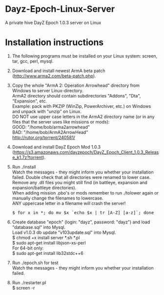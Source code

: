 Dayz-Epoch-Linux-Server
=======================

A private hive DayZ Epoch 1.0.3 server on Linux

Installation instructions
=========================

1. The following programs must be installed on your Linux system: screen, tar, gcc, perl, mysql.

2. Download and install newest ArmA beta patch (http://www.arma2.com/beta-patch.php).

3. Copy the whole "ArmA 2: Operation Arrowhead" directory from Windows to server Linux-directory.<br>
   ArmA2 directory should contain subdirectories "Addons", "Dta", "Expansion", etc.<br>
   Example: pack with PKZIP (WinZip, PowerArchiver, etc.) on Windows and unpack with "unzip" on Linux.<br>
   DO NOT use upper case letters in the ArmA2 directory name (or in any files that the server uses 
   like missions or mods):<br>
   GOOD: "/home/bob/arma2arrowhead"<br>
   BAD:  "/home/bob/ArmA2ArrowHead"<br>
   http://rutor.org/torrent/240581/

3. Download and install DayZ Epoch Mod 1.0.3 (https://s3.amazonaws.com/dayzepoch/DayZ_Epoch_Client_1.0.3_Release_k1.7z?torrent).

4. Run ./install<br>
   Watch the messages - they might inform you whether your installation
   failed. Double check that all directories were renamed to lower case.
   Remove any .dll files you might still find (in battleye, expansion and
   expansion/battleye directories).<br>
   When adding mission .pbo's or mods remember to run ./tolower again or
   manually change the filenames to lowercase.<br> ANY uppercase letter in
   a filename will crash the server!<br>
   <pre>$ for x in *; do mv $x `echo $x | tr [A-Z] [a-z]`; done</pre>

5. Create database "epoch" (login: "dayz", password: "dayz") and load "database.sql" into Mysql.<br>
   Load v1.0.3 db update "v103update.sql" into Mysql.<br>
   $ chmod +x install server *.sh *.pl<br>
   $ sudo apt-get install libjson-xs-perl<br>
   For 64-bit only:<br>
   $ sudo apt-get install lib32stdc++6 

6. Run ./epoch.sh for test<br>
   Watch the messages - they might inform you whether your installation failed.

7. Run ./restarter.pl<br>
   $ screen -r




